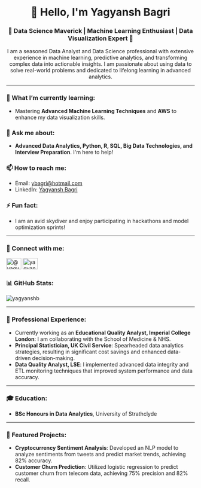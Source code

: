 <h1 align="center">👋 Hello, I'm Yagyansh Bagri</h1>
<h3 align="center">🚀 Data Science Maverick | Machine Learning Enthusiast | Data Visualization Expert 🚀</h3>

<p align="center">
  I am a seasoned Data Analyst and Data Science professional with extensive experience in machine learning, predictive analytics, and transforming complex data into actionable insights. I am passionate about using data to solve real-world problems and dedicated to lifelong learning in advanced analytics.
</p>

---

### 🌱 What I’m currently learning:
- Mastering **Advanced Machine Learning Techniques** and **AWS** to enhance my data visualization skills.

### 💬 Ask me about:
- **Advanced Data Analytics, Python, R, SQL, Big Data Technologies, and Interview Preparation**. I'm here to help!

### 📫 How to reach me:
- Email: ybagri@hotmail.com
- LinkedIn: [Yagyansh Bagri](https://www.linkedin.com/in/ybagri/)

### ⚡ Fun fact:
- I am an avid skydiver and enjoy participating in hackathons and model optimization sprints!

---

### 🤝 Connect with me:
<p align="left">
  <a href="https://twitter.com/YagyanshB"><img src="https://raw.githubusercontent.com/rahuldkjain/github-profile-readme-generator/master/src/images/icons/Social/twitter.svg" alt="@yagyansh" height="30" width="40" /></a>
  <a href="https://www.linkedin.com/in/ybagri/"><img src="https://raw.githubusercontent.com/rahuldkjain/github-profile-readme-generator/master/src/images/icons/Social/linked-in-alt.svg" alt="yagyansh bagri" height="30" width="40" /></a>
</p>


### 📊 GitHub Stats:
<p><img align="center" src="https://github-readme-stats.vercel.app/api/top-langs?username=yagyanshb&show_icons=true&locale=en&layout=compact" alt="yagyanshb" /></p>

---

### 💼 Professional Experience:
- Currently working as an **Educational Quality Analyst, Imperial College London**: I am collaborating with the School of Medicine & NHS.
- **Principal Statistician, UK Civil Service**: Spearheaded data analytics strategies, resulting in significant cost savings and enhanced data-driven decision-making.
- **Data Quality Analyst, LSE**: I implemented advanced data integrity and ETL monitoring techniques that improved system performance and data accuracy.

---

### 🎓 Education:
- **BSc Honours in Data Analytics**, University of Strathclyde

---

### 🌟 Featured Projects:
- **Cryptocurrency Sentiment Analysis**: Developed an NLP model to analyze sentiments from tweets and predict market trends, achieving 82% accuracy.
- **Customer Churn Prediction**: Utilized logistic regression to predict customer churn from telecom data, achieving 75% precision and 82% recall.

